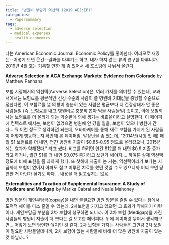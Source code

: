 ```yaml
---
title: "병원비 부담과 역선택 (2019 AEJ:EP)"
categories:
  - PaperSummary
tags:
  - adverse selection
  - medical expenses
  - health economics
---
```


나는 American Economic Journal: Economic Policy를 좋아한다. 여러모로 재밌는--어떻게 보면 웃긴--결과를 다루기도 하고, 내가 하지 않는 류의 연구를 다루니까. 2019년 4월 호는 기록할 만한 게 좀 있어서 세 포스팅에 나눠서 올린다.

**Adverse Selection in ACA Exchange Markets: Evidence from Colorado**
by Matthew Panhans

보험 시장에서의 역선택(Adverse Selection)은, 여러 가지를 의미할 수 있는데, 교과서에서는 보험료를 평균적인 건강 수준의 사람이 쓸 병원비 기대값을 충당할 수준으로 정한다면, 이 보험료를 낼 의향이 충분히 있는 사람은 평균보다 더 건강상태가 안 좋은 사람들일 (즉, 보험료를 내고 병원비로 충분히 뽑아 먹을 사람들일) 것이고, 이에 보험회사는 보험료를 더 올리게 되는 악순환에 의해 생기는 비효율이라고 설명한다. 이 페이퍼에 컨텍스트 에서는, 보험이 없었으면 병원에 안 갔을 일을, 보험이 있으니 병원에 간다... 뭐 이런 정도로 생각하면 되는데, 오바마케어를 통해 새로 보험을 가지게 된 사람들이 어떻게 행동하는지 확인해 본 페이퍼임. 말장난을 좀 했는데, "2014년(시행 첫 해) 매 월 $1 보험료를 더 내면, 연간 병원비 지출이 $0.85-0.95 정도로 올라갔으나, 2015년에는 효과가 약해졌다." 라고 썼다. 비교를 하려면 연간 $12를 더 내면 $0.9 지출 증가라고 하거나, 월간 $1를 더 내면 $0.075 증가라고 쓰던가 해야지.... 하여튼 실제 역선택 정도에 비해 표현을 좀 과하게 했다. 또 첫해에 지출이 는 거는, 역선택이라기 보다는 지금까지 보험이 없어서 아파도 참고 미루던 치료를 했던 것일 수도 있으니까 어찌 보면 당연한 거 아닌가 싶기도 하다... 내용을 더 읽고싶지는 않음.

**Externalities and Taxation of Supplemental Insurance: A Study of Medicare and Medigap**
by Marika Cabral and Neale Mahoney

병원 방문의 개인부담금(copay)을 내면 불필요한 병원 방문을 줄일 수 있다는 점에서 도덕적 해이를 다소 줄일 수 있는데, 2차보험을 가지고 있으면 그 효과가 약해지기 마련이다. 개인부담금 부분을 2차 보험에 청구하면 되니까. 이 2차 보험 (Medigap)을 가진 사람들의 병원비 지출이 더 크다는 걸 보고한 페이퍼다. 위에 페이퍼랑 묶어서 생각해보면... 어떻게 보면 당연한 얘기인 것 같다. 2차 보험을 가지는 사람들은 그만큼 2차 보험이 필요한 사람들일테니까, 2차 보험이 없는 사람들에 비해 더 많은 병원비 지출이 있는 것 아닐까...?
